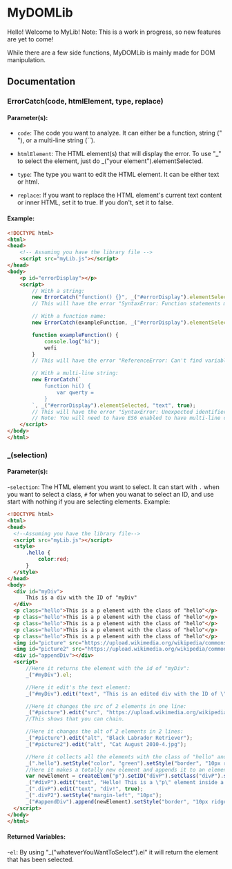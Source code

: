 # MyDOMLib

Hello! Welcome to MyLib! Note: This is a work in progress, so new features are yet to come!

While there are a few side functions, MyDOMLib is mainly made for DOM manipulation.

## Documentation

### ErrorCatch(code, htmlElement, type, replace)

#### Parameter(s):

- `code`:
  The code you want to analyze. It can either be a function, string (" "), or a multi-line string (``).
  
- `htmlElement`:
  The HTML element(s) that will display the error. To use "_" to select the element, just do _("your element").elementSelected.
  
- `type`:
  The type you want to edit the HTML element. It can be either text or html.
  
- `replace`:
  If you want to replace the HTML element's current text content or inner HTML, set it to true. If you don't, set it to false.

#### Example:

```html
<!DOCTYPE html>
<html>
<head>
    <!-- Assuming you have the library file -->
    <script src="myLib.js"></script>
</head>
<body>
    <p id="errorDisplay"></p>
    <script>
        // With a string:
        new ErrorCatch("function() {}", _("#errorDisplay").elementSelected, "text", true);
        // This will have the error "SyntaxError: Function statements must have a name."

        // With a function name:
        new ErrorCatch(exampleFunction, _("#errorDisplay").elementSelected, "text", true);

        function exampleFunction() {
            console.log("hi");
            wefi
        }
        // This will have the error "ReferenceError: Can't find variable: wefi"

        // With a multi-line string:
        new ErrorCatch(`
            function hi() {
                var qwerty =
            }
        `, _("#errorDisplay").elementSelected, "text", true);
        // This will have the error "SyntaxError: Unexpected identifier 'qwerty'"
        // Note: You will need to have ES6 enabled to have multi-line comments.
    </script>
</body>
</html>
```

### _(selection)

#### Parameter(s):

-`selection`:
  The HTML element you want to select. It can start with `.` when you want to select a class, `#` for when you wanat to select an ID, and use start with nothing if you are selecting elements.
  Example:
  ```html
<!DOCTYPE html>
<html>
<head>
    <!--Assuming you have the library file-->
    <script src="myLib.js"></script>
    <style>
        .hello {
            color:red;
        }
    </style>
</head>
<body>
    <div id="myDiv">
        This is a div with the ID of "myDiv"
    </div>
    <p class="hello">This is a p element with the class of "hello"</p>
    <p class="hello">This is a p element with the class of "hello"</p>
    <p class="hello">This is a p element with the class of "hello"</p>
    <p class="hello">This is a p element with the class of "hello"</p>
    <p class="hello">This is a p element with the class of "hello"</p>
    <img id="picture" src="https://upload.wikimedia.org/wikipedia/commons/1/15/Cat_August_2010-4.jpg" alt="Cat August 2010-4.jpg" width="300">
    <img id="picture2" src="https://upload.wikimedia.org/wikipedia/commons/c/c8/Black_Labrador_Retriever_-_Male_IMG_3323.jpg" width="300">
    <div id="appendDiv"></div>
    <script>
        //Here it returns the element with the id of "myDiv":
        _("#myDiv").el;

        //Here it edit's the text element:
        _("#myDiv").edit("text", "This is an edited div with the ID of \"myDiv\"");

        //Here it changes the src of 2 elements in one line:
        _("#picture").edit("src", "https://upload.wikimedia.org/wikipedia/commons/c/c8/Black_Labrador_Retriever_-_Male_IMG_3323.jpg")._("#picture2").edit("src", "https://upload.wikimedia.org/wikipedia/commons/1/15/Cat_August_2010-4.jpg");
        //This shows that you can chain.

        //Here it changes the alt of 2 elements in 2 lines:
        _("#picture").edit("alt", "Black Labrador Retriever");
        _("#picture2").edit("alt", "Cat August 2010-4.jpg");

        //Here it collects all the elements with the class of "hello" and edit's their color and gives them a border:
        _(".hello").setStyle("color", "green").setStyle("border", "10px ridge black");
        //Here it makes a totally new element and appends it to an element with the id of "appendDiv" with a border:
        var newElement = createElem("p").setID("divP").setClass("divP").setClass("divP2").result;
        _("#divP").edit("text", "Hello! This is a \"p\" element inside a ");
        _(".divP").edit("text", "div!", true);
        _(".divP2").setStyle("margin-left", "10px");
        _("#appendDiv").append(newElement).setStyle("border", "10px ridge red");
    </script>
</body>
</html>
  ```
#### Returned Variables:

-`el`:
  By using "_("whateverYouWantToSelect").el" it will return the element that has been selected.
